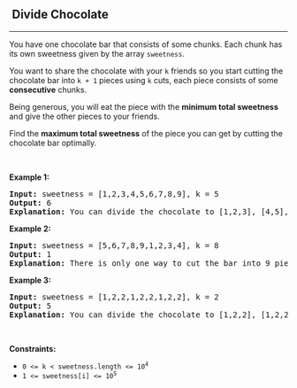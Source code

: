<h2>  Divide Chocolate</h2><hr><div><p>You have one chocolate bar that consists of some chunks. Each chunk has its own sweetness given by the array&nbsp;<code>sweetness</code>.</p>

<p>You want to share the chocolate with your <code>k</code>&nbsp;friends so you start cutting the chocolate bar into <code>k + 1</code>&nbsp;pieces using&nbsp;<code>k</code>&nbsp;cuts, each piece consists of some <strong>consecutive</strong> chunks.</p>

<p>Being generous, you will eat the piece with the <strong>minimum total sweetness</strong> and give the other pieces to your friends.</p>

<p>Find the <strong>maximum total sweetness</strong> of the&nbsp;piece you can get by cutting the chocolate bar optimally.</p>

<p>&nbsp;</p>
<p><strong class="example">Example 1:</strong></p>

<pre><strong>Input:</strong> sweetness = [1,2,3,4,5,6,7,8,9], k = 5
<strong>Output:</strong> 6
<b>Explanation: </b>You can divide the chocolate to [1,2,3], [4,5], [6], [7], [8], [9]
</pre>

<p><strong class="example">Example 2:</strong></p>

<pre><strong>Input:</strong> sweetness = [5,6,7,8,9,1,2,3,4], k = 8
<strong>Output:</strong> 1
<b>Explanation: </b>There is only one way to cut the bar into 9 pieces.
</pre>

<p><strong class="example">Example 3:</strong></p>

<pre><strong>Input:</strong> sweetness = [1,2,2,1,2,2,1,2,2], k = 2
<strong>Output:</strong> 5
<b>Explanation: </b>You can divide the chocolate to [1,2,2], [1,2,2], [1,2,2]
</pre>

<p>&nbsp;</p>
<p><strong>Constraints:</strong></p>

<ul>
	<li><code>0 &lt;= k &lt; sweetness.length &lt;= 10<sup>4</sup></code></li>
	<li><code>1 &lt;= sweetness[i] &lt;= 10<sup>5</sup></code></li>
</ul>
</div>